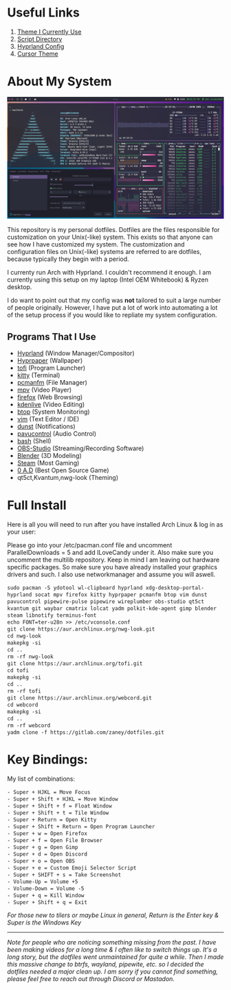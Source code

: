 # Useful Links
1. [Theme I Currently Use](https://draculatheme.com/)
2. [Script Directory](.local/bin)
3. [Hyprland Config](.config/hypr/hyprland.conf)
4. [Cursor Theme](.icons/GoogleDot-Blue)

# About My System
![](.config/demo.png)

This repository is my personal dotfiles. Dotfiles are the files responsible for customization on your Unix(-like) system. This exists so that anyone can see how I have customized my system. The customization and configuration files on Unix(-like) systems are referred to are dotfiles, because typically they begin with a period.

I currenty run Arch with Hyprland. I couldn't recommend it enough. I am currently using this setup on my laptop (Intel OEM Whitebook) & Ryzen desktop.

I do want to point out that my config was **not** tailored to suit a large number of people originally. However, I have put a lot of work into automating a lot of the setup process if you would like to repliate my system configuration.

## Programs That I Use
- [Hyprland](https://hyprland.org/) (Window Manager/Compositor)
- [Hyprpaper](https://github.com/hyprwm/hyprpaper) (Wallpaper)
- [tofi](https://github.com/philj56/tofi) (Program Launcher)
- [kitty](https://github.com/kovidgoyal/kitty) (Terminal)
- [pcmanfm](https://github.com/lxde/pcmanfm) (File Manager)
- [mpv](https://mpv.io/) (Video Player)
- [firefox](https://www.mozilla.org/en-US/firefox/new/) (Web Browsing)
- [kdenlive](https://kdenlive.org/en/) (Video Editing)
- [btop](https://github.com/aristocratos/btop) (System Monitoring)
- [vim](https://www.vim.org/) (Text Editor / IDE)
- [dunst](https://github.com/dunst-project/dunst) (Notifications)
- [pavucontrol](https://freedesktop.org/software/pulseaudio/pavucontrol/) (Audio Control)
- [bash](https://www.gnu.org/software/bash/) (Shell)
- [OBS-Studio](https://obsproject.com/) (Streaming/Recording Software)
- [Blender](https://www.blender.org/) (3D Modeling)
- [Steam](https://store.steampowered.com/) (Most Gaming)
- [0 A.D](https://play0ad.com/) (Best Open Source Game)
- qt5ct,Kvantum,nwg-look (Theming)

# Full Install
Here is all you will need to run after you have installed Arch Linux & log in as your user:

Please go into your /etc/pacman.conf file and uncomment ParallelDownloads = 5 and add ILoveCandy under it. Also make sure you uncomment the multilib repository. Keep in mind I am leaving out hardware specific packages. So make sure you have already installed your graphics drivers and such. I also use networkmanager and assume you will aswell.

    sudo pacman -S ydotool wl-clipboard hyprland xdg-desktop-portal-hyprland socat mpv firefox kitty hyprpaper pcmanfm btop vim dunst pavucontrol pipewire-pulse pipewire wireplumber obs-studio qt5ct kvantum git waybar cmatrix lolcat yadm polkit-kde-agent gimp blender steam libnotify terminus-font
    echo FONT=ter-u28n >> /etc/vconsole.conf
    git clone https://aur.archlinux.org/nwg-look.git
    cd nwg-look
    makepkg -si
    cd ..
    rm -rf nwg-look
    git clone https://aur.archlinux.org/tofi.git
    cd tofi
    makepkg -si
    cd ..
    rm -rf tofi
    git clone https://aur.archlinux.org/webcord.git
    cd webcord
    makepkg -si
    cd ..
    rm -rf webcord
    yadm clone -f https://gitlab.com/zaney/dotfiles.git


# Key Bindings:

My list of combinations:

    - Super + HJKL = Move Focus
    - Super + Shift + HJKL = Move Window
    - Super + Shift + f = Float Window
    - Super + Shift + t = Tile Window
    - Super + Return = Open Kitty
    - Super + Shift + Return = Open Program Launcher
    - Super + w = Open Firefox
    - Super + f = Open File Browser
    - Super + g = Open Gimp
    - Super + d = Open Discord
    - Super + o = Open OBS
    - Super + e = Custom Emoji Selector Script 
    - Super + SHIFT + s = Take Screenshot
    - Volume-Up = Volume +5
    - Volume-Down = Volume -5
    - Super + q = Kill Window
    - Super + Shift + q = Exit

*For those new to tilers or maybe Linux in general, Return is the Enter key & Super is the Windows Key*

---

*Note for people who are noticing something missing from the past. I have been making videos for a long time & I often like to switch things up. It's a long story, but the dotfiles went unmaintained for quite a while. Then I made this massive change to btrfs, wayland, pipewite, etc. so I decided the dotfiles needed a major clean up. I am sorry if you cannot find something, please feel free to reach out through Discord or Mastadon.*
